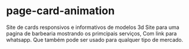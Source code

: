 # page-card-animation
Site de cards responsivos e informativos de modelos 3d
Site para uma pagina de barbearia mostrando os primcipais serviços, Com link para whatsapp. Que também pode ser usado para qualquer tipo de mercado.
